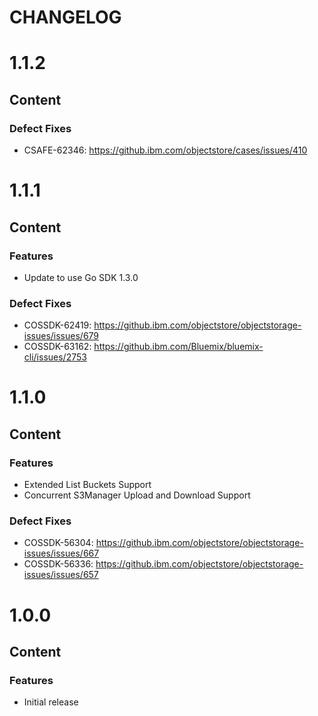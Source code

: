 # CHANGELOG

# 1.1.2
## Content
### Defect Fixes
* CSAFE-62346: https://github.ibm.com/objectstore/cases/issues/410

# 1.1.1
## Content
### Features
* Update to use Go SDK 1.3.0

### Defect Fixes
* COSSDK-62419: https://github.ibm.com/objectstore/objectstorage-issues/issues/679
* COSSDK-63162: https://github.ibm.com/Bluemix/bluemix-cli/issues/2753

# 1.1.0
## Content
### Features
* Extended List Buckets Support
* Concurrent S3Manager Upload and Download Support

### Defect Fixes
* COSSDK-56304: https://github.ibm.com/objectstore/objectstorage-issues/issues/667
* COSSDK-56336: https://github.ibm.com/objectstore/objectstorage-issues/issues/657 

# 1.0.0
## Content
### Features
* Initial release
